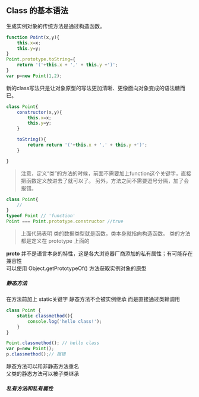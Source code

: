## Class 的基本语法

生成实例对象的传统方法是通过构造函数。
``` javascript
function Point(x,y){
    this.x=x;
    this.y=y;
}
Point.prototype.toString={
    return '('+this.x + ',' + this.y +')';
}
var p=new Point(1,2);

```
新的class写法只是让对象原型的写法更加清晰、更像面向对象变成的语法糖而已。

``` javascript
class Point{
    constructor(x,y){
        this.x=x;
        this.y=y;
    }

    toString(){
        return return '('+this.x + ',' + this.y +')';
    }

}

```
> 注意，定义“类”的方法的时候，前面不需要加上function这个关键字，直接把函数定义放进去了就可以了。 另外，方法之间不需要逗号分隔，加了会报错。

``` javascript
class Point{
    //
}
typeof Point // 'function'
Point === Point.prototype.constructor //true

```
> 上面代码表明 类的数据类型就是函数，类本身就指向构造函数。
类的方法都是定义在 prototype 上面的

__proto__ 并不是语言本身的特性，这是各大浏览器厂商添加的私有属性；有可能存在兼容性   
可以使用 Object.getPrototypeOf() 方法获取实例对象的原型   

##### 静态方法
在方法前加上 static关键字 静态方法不会被实例继承 而是直接通过类赖调用
```javascript
class Point {
    static classmethod(){
        console.log('hello class!');
    }
}

Point.classmethod(); // hello class
var p=new Point();
p.classmethod();// 报错

```
静态方法可以和非静态方法重名   
父类的静态方法可以被子类继承  

##### 私有方法和私有属性












